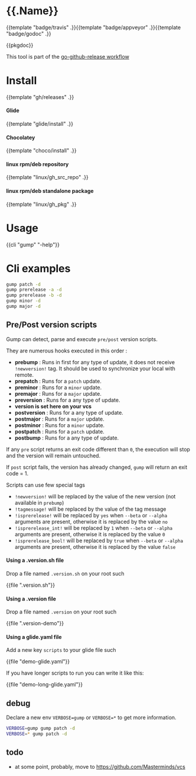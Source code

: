 # {{.Name}}

{{template "badge/travis" .}}{{template "badge/appveyor" .}}{{template "badge/godoc" .}}

{{pkgdoc}}

This tool is part of the [go-github-release workflow](https://github.com/mh-cbon/go-github-release)

# Install

{{template "gh/releases" .}}

#### Glide
{{template "glide/install" .}}

#### Chocolatey
{{template "choco/install" .}}

#### linux rpm/deb repository
{{template "linux/gh_src_repo" .}}

#### linux rpm/deb standalone package
{{template "linux/gh_pkg" .}}

# Usage

{{cli "gump" "-help"}}

# Cli examples

```sh
gump patch -d
gump prerelease -a -d
gump prerelease -b -d
gump minor -d
gump major -d
```

## Pre/Post version scripts

Gump can detect, parse and execute `pre/post` version scripts.

They are numerous hooks executed in this order :

- __prebump__ : Runs in first for any type of update, it does not receive `!newversion!` tag.
It should be used to synchronize your local with remote.
- __prepatch__ : Runs for a `patch` update.
- __preminor__ : Runs for a `minor` update.
- __premajor__ : Runs for a `major` update.
- __preversion__ : Runs for a any type of update.
- __version is set here on your vcs__
- __postversion__ : Runs for a any type of update.
- __postmajor__ : Runs for a `major` update.
- __postminor__ : Runs for a `minor` update.
- __postpatch__ : Runs for a `patch` update.
- __postbump__ : Runs for a any type of update.

If any `pre` script returns an exit code different than `0`,
 the execution will stop and the version will remain untouched.

If `post` script fails, the version has already changed,
`gump` will return an exit code = 1.

Scripts can use few special tags
- `!newversion!` will be replaced by the value of the new version (not available in `prebump`)
- `!tagmessage!` will be replaced by the value of the tag message
- `!isprerelease!` will be replaced by `yes` when `--beta` or `--alpha`
arguments are present, otherwise it is replaced by the value `no`
- `!isprerelease_int!` will be replaced by `1` when `--beta` or `--alpha`
arguments are present, otherwise it is replaced by the value `0`
- `!isprerelease_bool!` will be replaced by `true` when `--beta` or `--alpha`
arguments are present, otherwise it is replaced by the value `false`

#### Using a .version.sh file

Drop a file named `.version.sh` on your root such

{{file ".version.sh"}}

#### Using a .version file

Drop a file named `.version` on your root such

{{file ".version-demo"}}

#### Using a glide.yaml file

Add a new key `scripts` to your glide file such

{{file "demo-glide.yaml"}}

If you have longer scripts to run you can write it like this:

{{file "demo-long-glide.yaml"}}

## debug

Declare a new env `VERBOSE=gump` or `VERBOSE=*` to get more information.

```sh
VERBOSE=gump gump patch -d
VERBOSE=* gump patch -d
```

## todo

- at some point, probably, move to https://github.com/Masterminds/vcs
